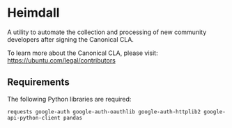 # Heimdall
A utility to automate the collection and processing of new community developers after signing the Canonical CLA.

To learn more about the Canonical CLA, please visit: https://ubuntu.com/legal/contributors

## Requirements
The following Python libraries are required: 

``` requests google-auth google-auth-oauthlib google-auth-httplib2 google-api-python-client pandas ```
